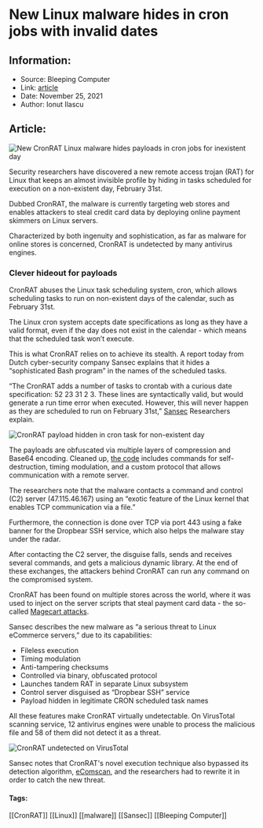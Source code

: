 # New Linux malware hides in cron jobs with invalid dates
### 

## Information:
+ Source: Bleeping Computer
+ Link: [article](https://www.bleepingcomputer.com/news/security/new-linux-malware-hides-in-cron-jobs-with-invalid-dates/)
+ Date: November 25, 2021
+ Author: Ionut Ilascu


## Article:
![New CronRAT Linux malware hides payloads in cron jobs for inexistent day](https://www.bleepstatic.com/content/hl-images/2021/11/25/OnlineShopping.jpg)


Security researchers have discovered a new remote access trojan (RAT) for Linux that keeps an almost invisible profile by hiding in tasks scheduled for execution on a non-existent day, February 31st.


Dubbed CronRAT, the malware is currently targeting web stores and enables attackers to steal credit card data by deploying online payment skimmers on Linux servers.


Characterized by both ingenuity and sophistication, as far as malware for online stores is concerned, CronRAT is undetected by many antivirus engines.


### Clever hideout for payloads


CronRAT abuses the Linux task scheduling system, cron, which allows scheduling tasks to run on non-existent days of the calendar, such as February 31st.


The Linux cron system accepts date specifications as long as they have a valid format, even if the day does not exist in the calendar - which means that the scheduled task won’t execute.


This is what CronRAT relies on to achieve its stealth. A report today from Dutch cyber-security company Sansec explains that it hides a “sophisticated Bash program” in the names of the scheduled tasks.


“The CronRAT adds a number of tasks to crontab with a curious date specification: 52 23 31 2 3. These lines are syntactically valid, but would generate a run time error when executed. However, this will never happen as they are scheduled to run on February 31st,” [Sansec](https://sansec.io/research/cronrat) Researchers explain.


![CronRAT payload hidden in cron task for non-existent  day](https://www.bleepstatic.com/images/news/u/1100723/2021/CronRAT-payload.png)


The payloads are obfuscated via multiple layers of compression and Base64 encoding. Cleaned up, [the code](https://gist.github.com/gwillem/fbe3e6b98e2e10d7f1f271ca4b6e813f#file-cronrat-annotated-sh) includes commands for self-destruction, timing modulation, and a custom protocol that allows communication with a remote server.


The researchers note that the malware contacts a command and control (C2) server (47.115.46.167) using an “exotic feature of the Linux kernel that enables TCP communication via a file.”


Furthermore, the connection is done over TCP via port 443 using a fake banner for the Dropbear SSH service, which also helps the malware stay under the radar.


After contacting the C2 server, the disguise falls, sends and receives several commands, and gets a malicious dynamic library. At the end of these exchanges, the attackers behind CronRAT can run any command on the compromised system.


CronRAT has been found on multiple stores across the world, where it was used to inject on the server scripts that steal payment card data - the so-called [Magecart attacks](https://www.bleepingcomputer.com/tag/Magecart/).


Sansec describes the new malware as “a serious threat to Linux eCommerce servers,” due to its capabilities:


* Fileless execution
* Timing modulation
* Anti-tampering checksums
* Controlled via binary, obfuscated protocol
* Launches tandem RAT in separate Linux subsystem
* Control server disguised as “Dropbear SSH” service
* Payload hidden in legitimate CRON scheduled task names


All these features make CronRAT virtually undetectable. On VirusTotal scanning service, 12 antivirus engines were unable to process the malicious file and 58 of them did not detect it as a threat.


![CronRAT undetected on VirusTotal](https://www.bleepstatic.com/images/news/u/1100723/2021/CronRAT-undetect.jpg)


Sansec notes that CronRAT's novel execution technique also bypassed its detection algorithm, [eComscan](https://sansec.io/ecomscan), and the researchers had to rewrite it in order to catch the new threat.




#### Tags:
[[CronRAT]] [[Linux]] [[malware]] [[Sansec]] [[Bleeping Computer]]
